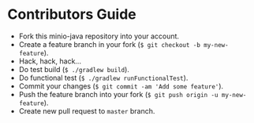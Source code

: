 # Contributors Guide
* Fork this minio-java repository into your account.
* Create a feature branch in your fork (`$ git checkout -b my-new-feature`).
* Hack, hack, hack...
* Do test build (`$ ./gradlew build`).
* Do functional test (`$ ./gradlew runFunctionalTest`).
* Commit your changes (`$ git commit -am 'Add some feature'`).
* Push the feature branch into your fork (`$ git push origin -u my-new-feature`).
* Create new pull request to `master` branch.
